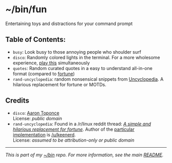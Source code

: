 # ~/bin/fun

Entertaining toys and distractions for your command prompt

## Table of Contents:

- `busy`: Look busy to those annoying people who shoulder surf
- `disco`: Randomly colored lights in the terminal. For a more wholesome experience, [play this](https://www.youtube.com/watch?v=A_sY2rjxq6M) simultaneously
- `quotes`: Random curated quotes in a easy to understand all-in-one format (compared to [fortune](https://en.wikipedia.org/wiki/Fortune_%28Unix%29))
- `rand-uncyclopedia`: random nonsensical snippets from [Uncyclopedia](http://uncyclopedia.wikia.com/wiki/Main_Page). A hilarious replacement for fortune or MOTDs.

## Credits

- `disco`: [Aaron Toponce](https://pthree.org/2016/01/21/using-your-monitors-as-a-cryptographically-secure-pseudorandom-number-generator/)  
  License: *public domain*
- `rand-uncyclopedia`: Found in a /r/linux reddit thread: *[A simple and hilarious replacement for fortune](https://www.reddit.com/r/linux/comments/6lx7qr/a_simple_and_hilarious_replacement_for_fortune/)*. Author of the [particular implementation](https://www.reddit.com/r/linux/comments/6lx7qr/a_simple_and_hilarious_replacement_for_fortune/djyqg0h/) is [/u/keenerd](https://www.reddit.com/user/keenerd).  
License: *assumed to be attribution-only or public domain*

---
*This is part of my [~/bin](https://github.com/keithieopia/linux-guides) repo. For more information, see the main [README](https://github.com/keithieopia/bin/blob/master/README.md).*